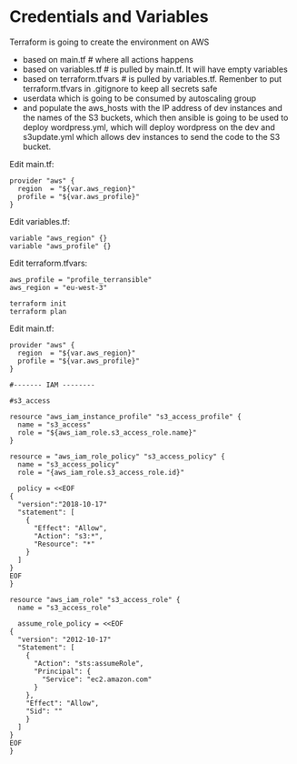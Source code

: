 # Credentials and Variables

Terraform is going to create the environment on AWS
- based on main.tf  # where all actions happens
- based on variables.tf  # is pulled by main.tf. It will have empty variables
- based on terraform.tfvars  # is pulled by variables.tf. Remenber to put terraform.tfvars in .gitignore to keep all secrets safe
- userdata which is going to be consumed by autoscaling group
- and populate the aws_hosts with the IP address of dev instances and the names of the S3 buckets, which then ansible is going
to be used to deploy wordpress.yml, which will deploy wordpress on the dev
and s3update.yml which allows dev instances to send the code to the S3 bucket.


Edit main.tf:
```console
provider "aws" {
  region  = "${var.aws_region}"
  profile = "${var.aws_profile}"
}
```

Edit variables.tf:
```console
variable "aws_region" {}
variable "aws_profile" {}
```

Edit terraform.tfvars:
```console
aws_profile = "profile_terransible"
aws_region = "eu-west-3"
```

```console
terraform init
terraform plan
```

Edit main.tf:
```console
provider "aws" {
  region  = "${var.aws_region}"
  profile = "${var.aws_profile}"
}

#------- IAM --------

#s3_access

resource "aws_iam_instance_profile" "s3_access_profile" {
  name = "s3_access"
  role = "${aws_iam_role.s3_access_role.name}"
}  

resource = "aws_iam_role_policy" "s3_access_policy" {
  name = "s3_access_policy"
  role = "{aws_iam_role.s3_access_role.id}"
  
  policy = <<EOF
{
  "version":"2018-10-17"
  "statement": [
    {
      "Effect": "Allow",
      "Action": "s3:*",
      "Resource": "*"
    }
  ]
}  
EOF
}

resource "aws_iam_role" "s3_access_role" {
  name = "s3_access_role"
  
  assume_role_policy = <<EOF
{  
  "version": "2012-10-17"
  "Statement": [
    {
      "Action": "sts:assumeRole",
      "Principal": {
        "Service": "ec2.amazon.com"
      }
    },
    "Effect": "Allow",
    "Sid": ""
    } 
  ]
}
EOF
}

```







 
